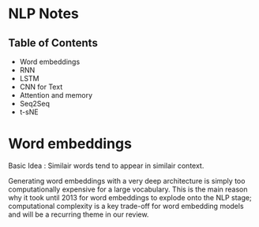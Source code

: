# NLP Notes

## Table of Contents

* Word embeddings
* RNN
* LSTM
* CNN for Text
* Attention and memory
* Seq2Seq
* t-sNE


# Word embeddings

Basic Idea : Similair words tend to appear in similair context.

Generating word embeddings with a very deep architecture is simply too computationally expensive for a large vocabulary. This is the main reason why it took until 2013 for word embeddings to explode onto the NLP stage; computational complexity is a key trade-off for word embedding models and will be a recurring theme in our review.

